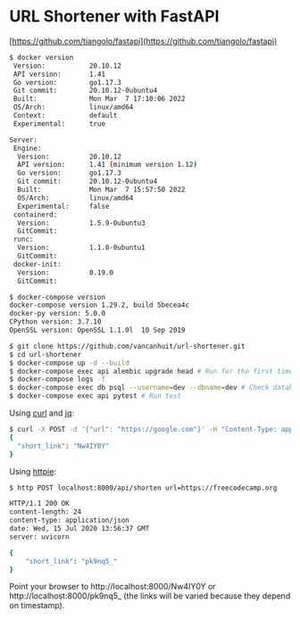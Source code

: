 # URL Shortener with FastAPI

[https://github.com/tiangolo/fastapi](https://github.com/tiangolo/fastapi)

```sh
$ docker version
 Version:           20.10.12
 API version:       1.41
 Go version:        go1.17.3
 Git commit:        20.10.12-0ubuntu4
 Built:             Mon Mar  7 17:10:06 2022
 OS/Arch:           linux/amd64
 Context:           default
 Experimental:      true

Server:
 Engine:
  Version:          20.10.12
  API version:      1.41 (minimum version 1.12)
  Go version:       go1.17.3
  Git commit:       20.10.12-0ubuntu4
  Built:            Mon Mar  7 15:57:50 2022
  OS/Arch:          linux/amd64
  Experimental:     false
 containerd:
  Version:          1.5.9-0ubuntu3
  GitCommit:
 runc:
  Version:          1.1.0-0ubuntu1
  GitCommit:
 docker-init:
  Version:          0.19.0
  GitCommit:

$ docker-compose version
docker-compose version 1.29.2, build 5becea4c
docker-py version: 5.0.0
CPython version: 3.7.10
OpenSSL version: OpenSSL 1.1.0l  10 Sep 2019
```


```sh
$ git clone https://github.com/vancanhuit/url-shortener.git
$ cd url-shortener
$ docker-compose up -d --build
$ docker-compose exec api alembic upgrade head # Run for the first time to initialize database schemas
$ docker-compose logs -f
$ docker-compose exec db psql --username=dev --dbname=dev # Check database schemas
$ docker-compose exec api pytest # Run test
```

Using [curl](https://curl.haxx.se) and [jq](https://stedolan.github.io/jq/):
```sh
$ curl -X POST -d '{"url": "https://google.com"}' -H "Content-Type: application/json" http://localhost:8000/api/shorten | jq .
{
  "short_link": "Nw4IY0Y"
}
```

Using [httpie](https://httpie.org):
```sh
$ http POST localhost:8000/api/shorten url=https://freecodecamp.org

HTTP/1.1 200 OK
content-length: 24
content-type: application/json
date: Wed, 15 Jul 2020 13:56:37 GMT
server: uvicorn

{
    "short_link": "pk9nq5_"
}
```

Point your browser to http://localhost:8000/Nw4IY0Y or http://localhost:8000/pk9nq5_ (the links will be varied because they depend on timestamp).
